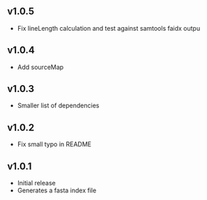 ## v1.0.5

- Fix lineLength calculation and test against samtools faidx outpu

## v1.0.4

- Add sourceMap

## v1.0.3

- Smaller list of dependencies

## v1.0.2

- Fix small typo in README

## v1.0.1

- Initial release
- Generates a fasta index file
